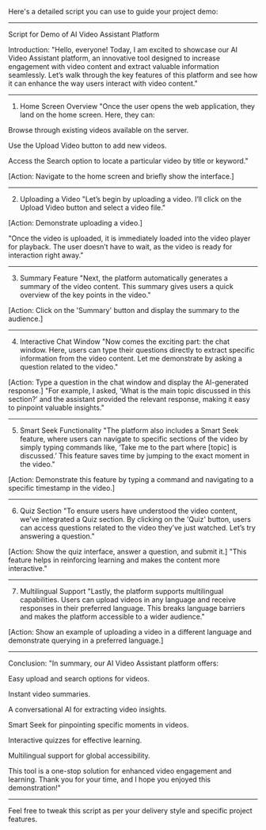 
Here's a detailed script you can use to guide your project demo:


---

Script for Demo of AI Video Assistant Platform

Introduction:
"Hello, everyone! Today, I am excited to showcase our AI Video Assistant platform, an innovative tool designed to increase engagement with video content and extract valuable information seamlessly. Let’s walk through the key features of this platform and see how it can enhance the way users interact with video content."


---

1. Home Screen Overview
"Once the user opens the web application, they land on the home screen. Here, they can:

Browse through existing videos available on the server.

Use the Upload Video button to add new videos.

Access the Search option to locate a particular video by title or keyword."


[Action: Navigate to the home screen and briefly show the interface.]


---

2. Uploading a Video
"Let’s begin by uploading a video. I’ll click on the Upload Video button and select a video file."

[Action: Demonstrate uploading a video.]

"Once the video is uploaded, it is immediately loaded into the video player for playback. The user doesn’t have to wait, as the video is ready for interaction right away."


---

3. Summary Feature
"Next, the platform automatically generates a summary of the video content. This summary gives users a quick overview of the key points in the video."

[Action: Click on the 'Summary' button and display the summary to the audience.]


---

4. Interactive Chat Window
"Now comes the exciting part: the chat window. Here, users can type their questions directly to extract specific information from the video content. Let me demonstrate by asking a question related to the video."

[Action: Type a question in the chat window and display the AI-generated response.]
"For example, I asked, ‘What is the main topic discussed in this section?’ and the assistant provided the relevant response, making it easy to pinpoint valuable insights."


---

5. Smart Seek Functionality
"The platform also includes a Smart Seek feature, where users can navigate to specific sections of the video by simply typing commands like, ‘Take me to the part where [topic] is discussed.’ This feature saves time by jumping to the exact moment in the video."

[Action: Demonstrate this feature by typing a command and navigating to a specific timestamp in the video.]


---

6. Quiz Section
"To ensure users have understood the video content, we’ve integrated a Quiz section. By clicking on the 'Quiz' button, users can access questions related to the video they’ve just watched. Let’s try answering a question."

[Action: Show the quiz interface, answer a question, and submit it.]
"This feature helps in reinforcing learning and makes the content more interactive."


---

7. Multilingual Support
"Lastly, the platform supports multilingual capabilities. Users can upload videos in any language and receive responses in their preferred language. This breaks language barriers and makes the platform accessible to a wider audience."

[Action: Show an example of uploading a video in a different language and demonstrate querying in a preferred language.]


---

Conclusion:
"In summary, our AI Video Assistant platform offers:

Easy upload and search options for videos.

Instant video summaries.

A conversational AI for extracting video insights.

Smart Seek for pinpointing specific moments in videos.

Interactive quizzes for effective learning.

Multilingual support for global accessibility.


This tool is a one-stop solution for enhanced video engagement and learning. Thank you for your time, and I hope you enjoyed this demonstration!"


---

Feel free to tweak this script as per your delivery style and specific project features.

